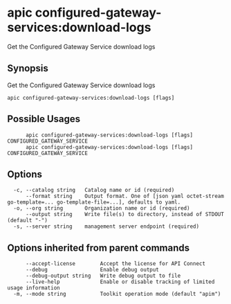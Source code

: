 # apic configured-gateway-services:download-logs

Get the Configured Gateway Service download logs

## Synopsis

Get the Configured Gateway Service download logs

```
apic configured-gateway-services:download-logs [flags]
```

## Possible Usages

```
      apic configured-gateway-services:download-logs [flags] CONFIGURED_GATEWAY_SERVICE
      apic configured-gateway-services:download-logs [flags] CONFIGURED_GATEWAY_SERVICE
```

## Options

```
  -c, --catalog string   Catalog name or id (required)
      --format string    Output format. One of [json yaml octet-stream go-template=... go-template-file=...], defaults to yaml.
  -o, --org string       Organization name or id (required)
      --output string    Write file(s) to directory, instead of STDOUT (default "-")
  -s, --server string    management server endpoint (required)
```

## Options inherited from parent commands

```
      --accept-license        Accept the license for API Connect
      --debug                 Enable debug output
      --debug-output string   Write debug output to file
      --live-help             Enable or disable tracking of limited usage information
  -m, --mode string           Toolkit operation mode (default "apim")
```
